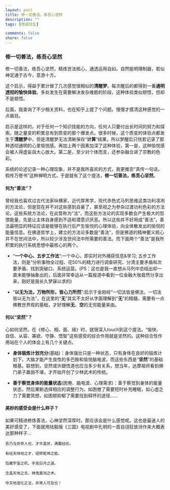 ```yaml
---
layout: post
title: 修一切善法，练吾心坚然
description: ""
tags: [修道往生]

comments: false
share: false
---
```



### 修一切善法，练吾心坚然

修一切善法，练吾心坚然，精炼世法核心，通透运用自如。自然能明理制器，若似神足通于古今，意游十方。

这个启示，得益于累计做了几次感觉很相似的**清醒梦**。每次醒后的都得到一番**通明透彻的愉快体验**。多处发生在需要解决发杂难题的阶段，这种体验类似顿悟，但却不是顿悟。

后面，我查询了不少相关资料，也在知乎上提了个问题。慢慢才摸清这种感觉的一点眉目。

启示是这样的，对于任何一个知识技能的方向，任何人只要付出长时间的努力和探索，随之量变的积累总有到质变的那个爆发点。很多时候，这个质变的体验点都发生于**清醒梦**中，但是清醒梦无法清晰保存“**计算**”结果，所以梦醒后只恍若记录了那种透彻通明的心里愉悦感。再加上两个因素加深了这种体验，第一是，这种愉悦感会被人得虚妄自大心放大。第二是，至少对个体而言，还参杂融合进了宗教的色彩。

系统的论述记录一种心理现象，并不是我所喜欢的方式，我更推崇“真传一句话，假传万卷书”这种禅明方式，于是就有了这个提法，**修一切善法，练吾心坚然**。

#### 何为“善法”？

曾经我也喜欢过古代法家纵横家，近代厚黑学，现代赤色式马列思维这类功利凛冽的方法论，但是现在并不对这些感到自豪了，甚至视之为参杂过渡功利色彩的方法论。这些系统方法论，在此暂称为“法”，而这些方法论的实现多数会产生极大的怨恨能量，先是让主体自身感到不适和潜意识厌恶。所以这些并不好用成“善法”，善法最明显的特征应该是能够在执行后产生愉悦的心理体验，向全体散发出的愉悦的能量信息。在佛道哲学上，建立的方法论多数是“善法”，但是佛道的精神要义核心并不在世间法中，所以较少涉及世间法中所需要的善法。而下面两个“善法”是我所积累的执行系统思想中最核心的两个。

* “**一个中心、五步工作法**”:一个中心，即实时对外捕获信息&学习; 五步工作法，则是“分析事物全过程、花50%的精力进行调查研究、分清主要矛盾和次要矛盾、找到突破口、系统运营。(PS：这也是我一直想从马列中总结出却一直未能够抽象出的，后面非常幸运从一篇报道中看到一位金融大咖竟然分享出来，刚好是我长久梦寐以求的)

* “**以无为法，万物所形，皆心力所然**”:启示于金刚经“一切法皆是佛法，一切法皆以无为法”，在这里的“**无**”其实不太好从字面理解到“**无**”的精髓，需要有一点佛教世界观的基础，才好理解**无**、**空**的无穷能量来由。

#### 何以“坚然”？

心如何坚然，在《修心、相、面、缘》时，就很深入touch到这个提法。“愉快、自信、从容、寡欲、守静、悟智”这些感受的综合作用就是坚然的。这种综合性作用站在个人的体会上有几个关键点。

* **身体锻炼计划充分**(基础)：身体强壮只是一种状态，只有身体在良好的锻炼计划下，大脑才能产生良性的多巴胺和愉悦脑电波，而这些东西是“**坚然**”的基础根基。联想到，坚然或许跟悟道也应当多少有关系，想当年，达摩祖师看到佛门弟子羸弱不堪，才开始开创了少林武术的传统。

* **善于察觉身体的能量状态**(困倦、脑电波、心理需求)：善于察觉到身体的能量状态，然后果断选择相应的调整行为，如困倦了需要短时补充睡眠，如心虚乏力了需要冥想，如困顿抑郁了需要找到释怀的途径......

#### 美妙的感受会是什么样子？

如果可精进修炼善法，心神坚然深厚时。那应该会是什么感觉呢。这也是最迷人的美好感受了，下面就用陆毅版《三国》电视剧中孔明的一首自诩狂放诗作来大概表达那种样子...

	吾乃当世奇人也，才华盖世，满腹经纶。

	有经天纬地之才，纽转乾坤之能。

	包藏宇宙之机，手揽日月之道。

	含盖天地之志，神鬼莫测之术。

	夺天地造化之法，非常人可及也！
	